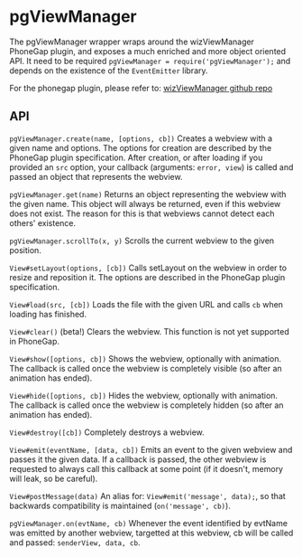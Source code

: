 # pgViewManager

The pgViewManager wrapper wraps around the wizViewManager PhoneGap plugin,
and exposes a much enriched and more object oriented API. It need to be required
`pgViewManager = require('pgViewManager');` and depends on the existence of the
`EventEmitter` library.

For the phonegap plugin, please refer to:
[wizViewManager github repo](https://github.com/Wizcorp/phonegap-plugin-wizViewManager)

## API

`pgViewManager.create(name, [options, cb])`
Creates a webview with a given name and options. The options for creation are
described by the PhoneGap plugin specification. After creation, or after
loading if you provided an `src` option, your callback (arguments:
`error, view`) is called and passed an object that represents the webview.

`pgViewManager.get(name)`
Returns an object representing the webview with the given name. This object
will always be returned, even if this webview does not exist. The reason for
this is that webviews cannot detect each others' existence.

`pgViewManager.scrollTo(x, y)`
Scrolls the current webview to the given position.

`View#setLayout(options, [cb])`
Calls setLayout on the webview in order to resize and reposition it. The
options are described in the PhoneGap plugin specification.

`View#load(src, [cb])`
Loads the file with the given URL and calls `cb` when loading has finished.

`View#clear()` (beta!)
Clears the webview. This function is not yet supported in PhoneGap.

`View#show([options, cb])`
Shows the webview, optionally with animation. The callback is called once the
webview is completely visible (so after an animation has ended).

`View#hide([options, cb])`
Hides the webview, optionally with animation. The callback is called once the
webview is completely hidden (so after an animation has ended).

`View#destroy([cb])`
Completely destroys a webview.

`View#emit(eventName, [data, cb])`
Emits an event to the given webview and passes it the given data. If a callback
is passed, the other webview is requested to always call this callback at some
point (if it doesn't, memory will leak, so be careful).

`View#postMessage(data)`
An alias for: `View#emit('message', data);`, so that backwards compatibility
is maintained (`on('message', cb)`).

`pgViewManager.on(evtName, cb)`
Whenever the event identified by evtName was emitted by another webview,
targetted at this webview, cb will be called and passed:
`senderView, data, cb`.

